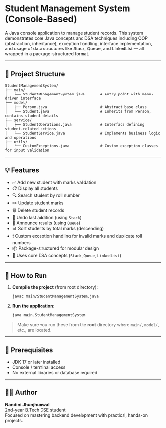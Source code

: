 # Student Management System (Console-Based)

A Java console application to manage student records. This system demonstrates core Java concepts and DSA techniques including OOP (abstraction, inheritance), exception handling, interface implementation, and usage of data structures like Stack, Queue, and LinkedList — all wrapped in a package-structured format.

---

## 📁 Project Structure

```
StudentManagementSystem/
├── main/
│   └── StudentManagementSystem.java       # Entry point with menu-driven interface
├── model/
│   ├── Person.java                        # Abstract base class
│   └── Student.java                       # Inherits from Person, contains student details
├── service/
│   ├── StudentOperations.java             # Interface defining student-related actions
│   └── StudentService.java                # Implements business logic and operations
├── utils/
│   └── CustomExceptions.java              # Custom exception classes for input validation
```

---

## 💡 Features

- ✅ Add new student with marks validation
- 📋 Display all students
- 🔍 Search student by roll number
- ✏️ Update student marks
- 🗑️ Delete student records
- 🔁 Undo last addition (using `Stack`)
- 📣 Announce results (using `Queue`)
- 📊 Sort students by total marks (descending)
- ❗ Custom exception handling for invalid marks and duplicate roll numbers
- 📦 Package-structured for modular design
- 🧠 Uses core DSA concepts (`Stack`, `Queue`, `LinkedList`)

---

## 🚀 How to Run

1. **Compile the project** (from root directory):
   ```bash
   javac main/StudentManagementSystem.java
   ```

2. **Run the application**:
   ```bash
   java main.StudentManagementSystem
   ```

> Make sure you run these from the **root** directory where `main/`, `model/`, etc., are located.

---

## 🔧 Prerequisites

- JDK 17 or later installed
- Console / terminal access
- No external libraries or database required

---

## 👩‍💻 Author

**Nandini Jhunjhunwal**  
2nd-year B.Tech CSE student  
Focused on mastering backend development with practical, hands-on projects.
